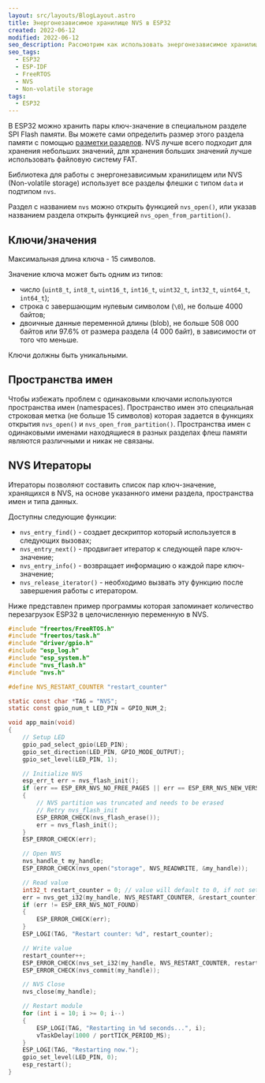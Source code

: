 ```yaml
---
layout: src/layouts/BlogLayout.astro
title: Энергонезависимое хранилище NVS в ESP32
created: 2022-06-12
modified: 2022-06-12
seo_description: Рассмотрим как использовать энергонезависимое хранилище NVS в ESP32
seo_tags:
  - ESP32
  - ESP-IDF
  - FreeRTOS
  - NVS
  - Non-volatile storage
tags:
  - ESP32
---
```


В ESP32 можно хранить пары ключ-значение в специальном разделе SPI Flash памяти. Вы можете сами определить размер этого раздела памяти с помощью [разметки разделов](https://docs.espressif.com/projects/esp-idf/en/latest/esp32/api-guides/partition-tables.html). NVS лучше всего подходит для хранения небольших значений, для хранения больших значений лучше использовать файловую систему FAT.

Библиотека для работы с энергонезависимым хранилищем или NVS (Non-volatile storage) использует все разделы флешки с типом `data` и подтипом `nvs`.

Раздел с названием `nvs` можно открыть функцией `nvs_open()`, или указав названием раздела открыть функцией `nvs_open_from_partition()`.

## Ключи/значения

Максимальная длина ключа - 15 символов.

Значение ключа может быть одним из типов:

- число (`uint8_t`, `int8_t`, `uint16_t`, `int16_t`, `uint32_t`, `int32_t`, `uint64_t`, `int64_t`);
- строка с завершающим нулевым символом (`\0`), не больше 4000 байтов;
- двоичные данные переменной длины (blob), не больше 508 000 байтов или 97.6% от размера раздела (4 000 байт), в зависимости от того что меньше.

Ключи должны быть уникальными.

## Пространства имен

Чтобы избежать проблем с одинаковыми ключами используются пространства имен (namespaces). Пространство имен это специальная строковая метка (не больше 15 символов) которая задается в функциях открытия `nvs_open()` и `nvs_open_from_partition()`. Пространства имен с одинаковыми именами находящиеся в разных разделах флеш памяти являются различными и никак не связаны.

## NVS Итераторы

Итераторы позволяют составить список пар ключ-значение, хранящихся в NVS, на основе указанного имени раздела, пространства имен и типа данных.

Доступны следующие функции:

- `nvs_entry_find()` - создает дескриптор который используется в следующих вызовах;
- `nvs_entry_next()` - продвигает итератор к следующей паре ключ-значение;
- `nvs_entry_info()` - возвращает информацию о каждой паре ключ-значение;
- `nvs_release_iterator()` - необходимо вызвать эту функцию после завершения работы с итератором.

Ниже представлен пример программы которая запоминает количество перезагрузок ESP32 в целочисленную переменную в NVS.

```c
#include "freertos/FreeRTOS.h"
#include "freertos/task.h"
#include "driver/gpio.h"
#include "esp_log.h"
#include "esp_system.h"
#include "nvs_flash.h"
#include "nvs.h"

#define NVS_RESTART_COUNTER "restart_counter"

static const char *TAG = "NVS";
static const gpio_num_t LED_PIN = GPIO_NUM_2;

void app_main(void)
{
    // Setup LED
    gpio_pad_select_gpio(LED_PIN);
    gpio_set_direction(LED_PIN, GPIO_MODE_OUTPUT);
    gpio_set_level(LED_PIN, 1);

    // Initialize NVS
    esp_err_t err = nvs_flash_init();
    if (err == ESP_ERR_NVS_NO_FREE_PAGES || err == ESP_ERR_NVS_NEW_VERSION_FOUND)
    {
        // NVS partition was truncated and needs to be erased
        // Retry nvs_flash_init
        ESP_ERROR_CHECK(nvs_flash_erase());
        err = nvs_flash_init();
    }
    ESP_ERROR_CHECK(err);

    // Open NVS
    nvs_handle_t my_handle;
    ESP_ERROR_CHECK(nvs_open("storage", NVS_READWRITE, &my_handle));

    // Read value
    int32_t restart_counter = 0; // value will default to 0, if not set yet in NVS
    err = nvs_get_i32(my_handle, NVS_RESTART_COUNTER, &restart_counter);
    if (err != ESP_ERR_NVS_NOT_FOUND)
    {
        ESP_ERROR_CHECK(err);
    }
    ESP_LOGI(TAG, "Restart counter: %d", restart_counter);

    // Write value
    restart_counter++;
    ESP_ERROR_CHECK(nvs_set_i32(my_handle, NVS_RESTART_COUNTER, restart_counter));
    ESP_ERROR_CHECK(nvs_commit(my_handle));

    // NVS Close
    nvs_close(my_handle);

    // Restart module
    for (int i = 10; i >= 0; i--)
    {
        ESP_LOGI(TAG, "Restarting in %d seconds...", i);
        vTaskDelay(1000 / portTICK_PERIOD_MS);
    }
    ESP_LOGI(TAG, "Restarting now.");
    gpio_set_level(LED_PIN, 0);
    esp_restart();
}
```
